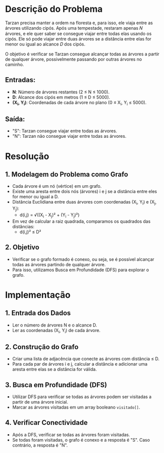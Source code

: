 # Descrição do Problema

Tarzan precisa manter a ordem na floresta e, para isso, ele viaja entre as árvores utilizando cipós. Após uma tempestade, restaram apenas 
𝑁 árvores, e ele quer saber se consegue viajar entre todas elas usando os cipós. Ele só pode viajar entre duas árvores se a distância entre elas for menor ou igual ao alcance 
𝐷 dos cipós.

O objetivo é verificar se Tarzan consegue alcançar todas as árvores a partir de qualquer árvore, possivelmente passando por outras árvores no caminho.

## Entradas:
- **N**: Número de árvores restantes (2 ≤ N ≤ 1000).
- **D**: Alcance dos cipós em metros (1 ≤ D ≤ 5000).
- **(X<sub>i</sub>, Y<sub>i</sub>)**: Coordenadas de cada árvore no plano (0 ≤ X<sub>i</sub>, Y<sub>i</sub> ≤ 5000).

## Saída:
- "S": Tarzan consegue viajar entre todas as árvores.
- "N": Tarzan não consegue viajar entre todas as árvores.

# Resolução

## 1. Modelagem do Problema como Grafo
- Cada árvore é um nó (vértice) em um grafo.
- Existe uma aresta entre dois nós (árvores) i e j se a distância entre eles for menor ou igual a D.
- Distância Euclidiana entre duas árvores com coordenadas (X<sub>i</sub>, Y<sub>i</sub>) e (X<sub>j</sub>, Y<sub>j</sub>):
    - d(i,j) = √((X<sub>i</sub> - X<sub>j</sub>)² + (Y<sub>i</sub> - Y<sub>j</sub>)²)
- Em vez de calcular a raiz quadrada, comparamos os quadrados das distâncias:
    - d(i,j)² ≤ D²

## 2. Objetivo
- Verificar se o grafo formado é conexo, ou seja, se é possível alcançar todas as árvores partindo de qualquer árvore.
- Para isso, utilizamos Busca em Profundidade (DFS) para explorar o grafo.

# Implementação

## 1. Entrada dos Dados
- Ler o número de árvores N e o alcance D.
- Ler as coordenadas (X<sub>i</sub>, Y<sub>i</sub>) de cada árvore.

## 2. Construção do Grafo
- Criar uma lista de adjacência que conecte as árvores com distância ≤ D.
- Para cada par de árvores i e j, calcular a distância e adicionar uma aresta entre elas se a distância for válida.

## 3. Busca em Profundidade (DFS)
- Utilizar DFS para verificar se todas as árvores podem ser visitadas a partir de uma árvore inicial.
- Marcar as árvores visitadas em um array booleano `visitado[]`.

## 4. Verificar Conectividade
- Após a DFS, verificar se todas as árvores foram visitadas.
- Se todas foram visitadas, o grafo é conexo e a resposta é "S". Caso contrário, a resposta é "N".